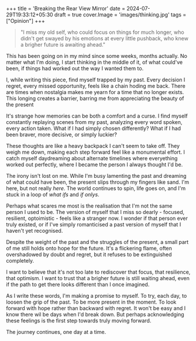 +++
title = 'Breaking the Rear View Mirror'
date = 2024-07-29T19:33:12+05:30
draft = true
cover.Image = 'images/thinking.jpg'
tags = ["Opinion"]
+++

> "I miss my old self, who could focus on things for much longer, who didn't get swayed by his emotions at every little pushback, who knew a brigher future is awaiting ahead."

This has been going on in my mind since some weeks, months actually. No matter what I'm doing, I start thinking in the middle of it, of what could've been, if things had worked out the way I wanted them to.

I, while writing this piece, find myself trapped by my past. Every decision I regret, every missed opportunity, feels like a chain hoding me back. There are times when nostalgia makes me yearn for a time that no longer exists. This longing creates a barrier, barring me from appreciating the beauty of the present

It's strange how memories can be both a comfort and a curse. I find myself constantly replaying scenes from my past, analyzing every word spoken, every action taken. What if I had simply chosen differently? What if I had been braver, more decisive, or simply luckier?

These thoughts are like a heavy backpack I can't seem to take off. They weigh me down, making each step forward feel like a monumental effort. I catch myself daydreaming about alternate timelines where everyething worked out perfectly, where I became the person I always thought I'd be.

The irony isn't lost on me. While I'm busy lamenting the past and dreaming of what could have been, the present slips through my fingers like sand. I'm here, but not really _here_. The world continues to spin, life goes on, and I'm stuck in a loop of _what ifs_ and _if onlys_.

Perhaps what scares me most is the realisation that I'm not the same person I used to be. The version of myself that I miss so dearly - focused, resilient, optoimistic - feels like a stranger now. I wonder if that person ever truly existed, or if I've simply romanticised a past version of myself that I haven't yet recognised.

Despite the weight of the past and the struggles of the present, a small part of me still holds onto hope for the future. It's a flickering flame, often overshadowed by doubt and regret, but it refuses to be extinguished completely.

I want to believe that it's not too late to rediscover that focus, that resilience, that optimism. I want to trust that a brigher future is still waiting ahead, even if the path to get there looks different than I once imagined.

As I write these words, I'm making a promise to myself. To try, each day, to loosen the grip of the past. To be more present in the moment. To look forward with hope rather than backward with regret. It won't be easy and I know there wil be days when I'd break down. But perhaps acknowledging these feelings is the first step towards truly moving forward.

The journey continues, one day at a time.
